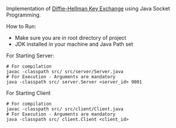 Implementation of [Diffie-Hellman Key Exchange](https://en.wikipedia.org/wiki/Diffie%E2%80%93Hellman_key_exchange) using Java Socket Programming.


How to Run:

- Make sure you are in root directory of project
- JDK installed in your machine and Java Path set

For Starting Server:

```shell script
# For compilation
javac -classpath src/ src/server/Server.java 
# For Execution - Arguments are mandatory
java -classpath src/ server.Server <server_id> 9001
```

For Starting Client
```shell script
# For compilation
javac -classpath src/ src/client/Client.java 
# For Execution - Arguments are mandatory
java -classpath src/ client.Client <client_id>
```

